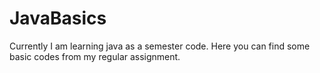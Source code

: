 # JavaBasics
Currently I am learning java as a semester code. Here you can find some basic codes from my regular assignment.
